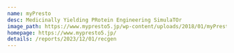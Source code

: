 ```yaml
---
name: myPresto 
desc: Medicinally Yielding PRotein Engineering SimulaTOr
image_path: https://www.mypresto5.jp/wp-content/uploads/2018/01/myPrestoLogo-300x70.png 
homepage: https://www.mypresto5.jp/
details: /reports/2023/12/01/recgen
---
```

